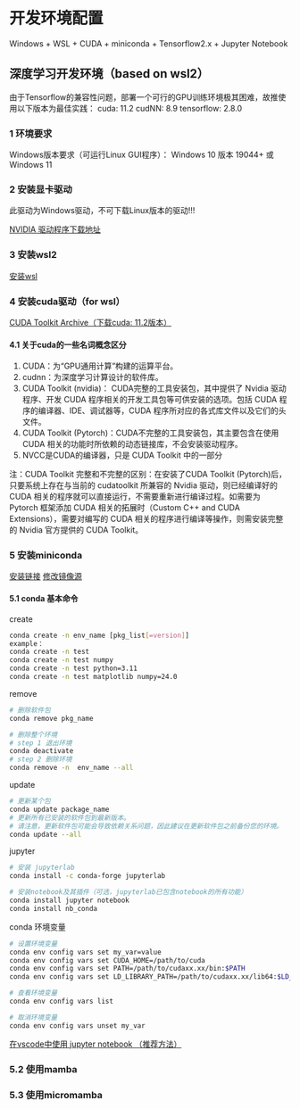 
# 开发环境配置

Windows + WSL + CUDA + miniconda + Tensorflow2.x + Jupyter Notebook

## 深度学习开发环境（based on wsl2）

由于Tensorflow的兼容性问题，部署一个可行的GPU训练环境极其困难，故推使用以下版本为最佳实践：
cuda: 11.2
cudNN: 8.9
tensorflow: 2.8.0

### 1 环境要求

Windows版本要求（可运行Linux GUI程序）：
Windows 10 版本 19044+ 或 Windows 11

### 2 安装显卡驱动

此驱动为Windows驱动，不可下载Linux版本的驱动!!!

[NVIDIA 驱动程序下载地址](https://www.nvidia.com/download/index.aspx?lang=en-us)

### 3 安装wsl2

[安装wsl](https://learn.microsoft.com/zh-cn/windows/wsl/install)

### 4 安装cuda驱动（for wsl）

[CUDA Toolkit Archive（下载cuda: 11.2版本）](https://developer.nvidia.com/cuda-toolkit-archive)

#### 4.1 关于cuda的一些名词概念区分

1. CUDA：为“GPU通用计算”构建的运算平台。
2. cudnn：为深度学习计算设计的软件库。
3. CUDA Toolkit (nvidia)： CUDA完整的工具安装包，其中提供了 Nvidia 驱动程序、开发 CUDA 程序相关的开发工具包等可供安装的选项。包括 CUDA 程序的编译器、IDE、调试器等，CUDA 程序所对应的各式库文件以及它们的头文件。
4. CUDA Toolkit (Pytorch)：CUDA不完整的工具安装包，其主要包含在使用 CUDA 相关的功能时所依赖的动态链接库，不会安装驱动程序。
5. NVCC是CUDA的编译器，只是 CUDA Toolkit 中的一部分

注：CUDA Toolkit 完整和不完整的区别：在安装了CUDA Toolkit (Pytorch)后，只要系统上存在与当前的 cudatoolkit 所兼容的 Nvidia 驱动，则已经编译好的 CUDA 相关的程序就可以直接运行，不需要重新进行编译过程。如需要为 Pytorch 框架添加 CUDA 相关的拓展时（Custom C++ and CUDA Extensions），需要对编写的 CUDA 相关的程序进行编译等操作，则需安装完整的 Nvidia 官方提供的 CUDA Toolkit。

### 5 安装miniconda

[安装链接](https://docs.conda.io/projects/miniconda/en/latest/index.html)
[修改镜像源](https://mirrors.tuna.tsinghua.edu.cn/help/anaconda/)

#### 5.1 conda 基本命令

create

```bash
conda create -n env_name [pkg_list[=version]]
example：
conda create -n test
conda create -n test numpy
conda create -n test python=3.11
conda create -n test matplotlib numpy=24.0
```

remove

```bash
# 删除软件包
conda remove pkg_name

# 删除整个环境
# step 1 退出环境
conda deactivate
# step 2 删除环境
conda remove -n  env_name --all
```

update

```bash
# 更新某个包
conda update package_name
# 更新所有已安装的软件包到最新版本。
# 请注意，更新软件包可能会导致依赖关系问题，因此建议在更新软件包之前备份您的环境。
conda update --all
```

jupyter

```bash
# 安装 jupyterlab 
conda install -c conda-forge jupyterlab

# 安装notebook及其插件（可选，jupyterlab已包含notebook的所有功能）
conda install jupyter notebook
conda install nb_conda
```

conda 环境变量

```bash
# 设置环境变量
conda env config vars set my_var=value
conda env config vars set CUDA_HOME=/path/to/cuda
conda env config vars set PATH=/path/to/cudaxx.xx/bin:$PATH
conda env config vars set LD_LIBRARY_PATH=/path/to/cudaxx.xx/lib64:$LD_LIBRARY_PATH

# 查看环境变量
conda env config vars list

# 取消环境变量
conda env config vars unset my_var
```

[在vscode中使用 jupyter notebook （推荐方法）](https://code.visualstudio.com/docs/datascience/jupyter-notebooks)

### 5.2 使用mamba

### 5.3 使用micromamba
